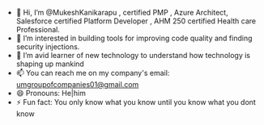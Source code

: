 - 👋 Hi, I’m @MukeshKanikarapu , certified PMP , Azure Architect, Salesforce certified Platform Developer , AHM 250 certified Health care Professional.
- 👀 I’m interested in building tools for improving code quality and finding security injections.
- 🌱 I’m avid learner of new technology to understand how technology is shaping up mankind
- 📫 You can reach me on my company's email: umgroupofcompanies01@gmail.com
- 😄 Pronouns: He|him
- ⚡ Fun fact: You only know what you know until you know what you dont know

<!---
MukeshKanikarapu/MukeshKanikarapu is a ✨ special ✨ repository because its `README.md` (this file) appears on your GitHub profile.
You can click the Preview link to take a look at your changes.
--->
